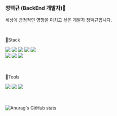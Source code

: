 ### 정택규 (BackEnd 개발자)👋
세상에 긍정적인 영향을 미치고 싶은 개발자 정택규입니다.

<br>

📌Stack
<br>
<div>
<img src="https://img.shields.io/badge/Java-007396?style=flat-square&logo=java&logoColor=white"/>
<img src="https://img.shields.io/badge/Spring-6DB33F?style=flat-square&logo=spring&logoColor=white"/>
<img src="https://img.shields.io/badge/SpringBoot-6DB33F?style=flat-square&logo=springboot&logoColor=white"/>
<img src="https://img.shields.io/badge/MySQL-4479A1?style=flat-square&logo=MySQL&logoColor=white"/>
<img src="https://img.shields.io/badge/Oracle-F80000?style=flat-square&logo=Oracle&logoColor=white"/>
</div>
<div>
<img src="https://img.shields.io/badge/nginx-009639?style=flat-square&logo=nginx&logoColor=white"/>
<img src="https://img.shields.io/badge/GitHub Actions-2088FF?style=flat-square&logo=GitHub Actions&logoColor=white"/>
<img src="https://img.shields.io/badge/Amazon AWS-FF9900?style=flat-square&logo=Amazon AWS&logoColor=white"/>
</div>
<br><br>

📌Tools
<br>
<div>
<img src="https://img.shields.io/badge/IntelliJ IDEA-181717?style=flat-square&logo=IntelliJ IDEA&logoColor=white"/>
<img src="https://img.shields.io/badge/Eclipse IDE-2C2255?style=flat-square&logo=Eclipse IDE&logoColor=white"/>
<img src="https://img.shields.io/badge/Github-181717?style=flat-square&logo=github&logoColor=white"/>
</div>

<!--[![Top Langs](https://github-readme-stats.vercel.app/api/top-langs/?username=JeongTaekgyu)](https://github.com/JeongTaekgyu/github-readme-stats)-->
<br><br>
![Anurag's GitHub stats](https://github-readme-stats.vercel.app/api?username=JeongTaekgyu&show_icons=true&theme=radical)
<!--![Top Langs](https://github-readme-stats.vercel.app/api/top-langs/?username=JeongTaekgyu&theme=tokyonight)-->

<!--
**JeongTaekgyu/JeongTaekgyu** is a ✨ _special_ ✨ repository because its `README.md` (this file) appears on your GitHub profile.

Here are some ideas to get you started:

- 🔭 I’m currently working on ...
- 🌱 I’m currently learning ...
- 👯 I’m looking to collaborate on ...
- 🤔 I’m looking for help with ...
- 💬 Ask me about ...
- 📫 How to reach me: ...
- 😄 Pronouns: ...
- ⚡ Fun fact: ...
-->

